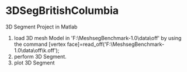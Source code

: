3DSegBritishColumbia
====================

3D Segment Project in Matlab

1. load 3D mesh Model in 'F:\MeshsegBenchmark-1.0\data\off\'
    by using the command [vertex face]=read_off('F:\MeshsegBenchmark-1.0\data\off\k.off');
2. perform 3D Segment. 
3. plot 3D Segment